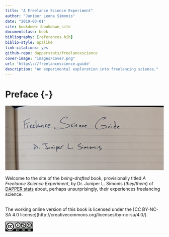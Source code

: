 ```yaml
--- 
title: "A Freelance Science Experiment"
author: "Juniper Leona Simonis"
date: "2019-03-01"
site: bookdown::bookdown_site
documentclass: book
bibliography: [references.bib]
biblio-style: apalike
link-citations: yes
github-repo: dapperstats/freelancescience
cover-image: "images/cover.png"
url: 'https\://freelancescience.guide'
description: "An experimental exploration into freelancing science."
---
```



# Preface {-}

![](images/cover.png)

Welcome to the site of the *being-drafted* book,
provisionally titled *A Freelance Science Experiment*,
by Dr. Juniper L. Simonis (*they/them*)
of [DAPPER stats](http://dapperstats.com)
about, perhaps unsurprisingly, 
their experiences freelancing science.

<br>
The working online version of this book is licensed under the
[CC BY-NC-SA 4.0 license](http://creativecommons.org/licenses/by-nc-sa/4.0/).

[![Creative Commons License](images/by-nc-sa.png)](http://creativecommons.org/licenses/by-nc-sa/4.0/)  
